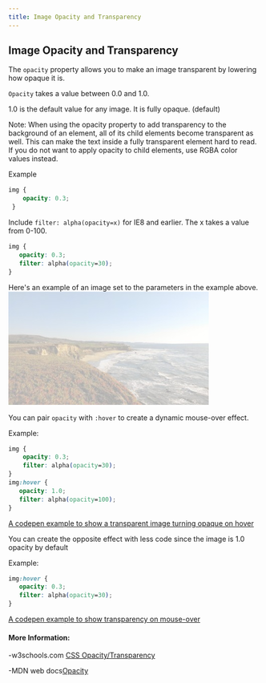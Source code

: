 ```yaml
---
title: Image Opacity and Transparency
---
```

## Image Opacity and Transparency

The ```opacity``` property allows you to make an image transparent by lowering how opaque it is. 

```Opacity``` takes a value between 0.0 and 1.0.

1.0 is the default value for any image. It is fully opaque.
(default)

Note: When using the opacity property to add transparency to the background of an element, all of its child elements become transparent as well. This can make the text inside a fully transparent element hard to read. If you do not want to apply opacity to child elements, use RGBA color values instead.

Example
```css
img {
    opacity: 0.3;
 }
 ```
 
Include ```filter: alpha(opacity=x)``` for IE8 and earlier. The x takes a value from 0-100.
```css
img {
   opacity: 0.3;
   filter: alpha(opacity=30);
}
```

Here's an example of an image set to the parameters in the example above.
![image at 30% opacity](https://github.com/lvcoulter/images/blob/master/Opacity30percent.jpg?raw=true)


You can pair ```opacity``` with ```:hover``` to create a dynamic mouse-over effect.

Example:
```css
img {
    opacity: 0.3;
    filter: alpha(opacity=30);
}
img:hover {
   opacity: 1.0;
   filter: alpha(opacity=100);
}
```
[A codepen example to show a transparent image turning opaque on hover](https://codepen.io/lvcoulter/full/JrzxXa/)
<!--I cannot figure out how to embed a Codepen. I would really like to know-->

You can create the opposite effect with less code since the image is 1.0 opacity by default

Example:
```css
img:hover {
   opacity: 0.3;
   filter: alpha(opacity=30);
}
```
[A codepen example to show transparency on mouse-over](https://codepen.io/lvcoulter/full/xXBQoR/)


#### More Information:
-w3schools.com [CSS Opacity/Transparency](https://www.w3schools.com/css/css_image_transparency.asp)

-MDN web docs[Opacity](https://developer.mozilla.org/en-US/docs/Web/CSS/opacity)



